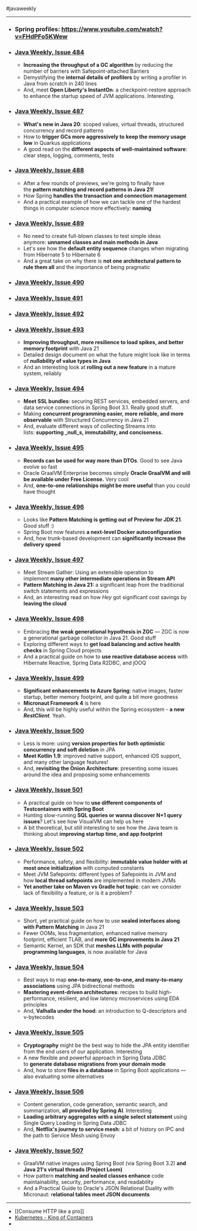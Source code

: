 #javaweekly

---

- ### Spring profiles: https://www.youtube.com/watch?v=FHdPFo5KWew


- ### [Java Weekly, Issue 484](https://www.baeldung.com/java-weekly-484)
	- **Increasing the throughput of a GC algorithm** by reducing the number of barriers with Safepoint-attached Barriers
	 - Demystifying the **internal details of profilers** by writing a profiler in Java from scratch in 240 lines
	 - And, meet **Open Liberty's InstantOn**: a checkpoint-restore approach to enhance the startup speed of JVM applications. Interesting.

- ### [Java Weekly, Issue 487](https://www.baeldung.com/java-weekly-487)
	- **What's new in Java 20**: scoped values, virtual threads, structured concurrency and record patterns
	- How to **trigger GCs more aggressively to keep the memory usage low** in Quarkus applications
	- A good read on the **different aspects of well-maintained software**: clear steps, logging, comments, tests

- ### [Java Weekly, Issue 488](https://www.baeldung.com/java-weekly-488)
	- After a few rounds of previews, we're going to finally have the **pattern matching and record patterns in Java 21!**
	- How Spring **handles the transaction and connection management**
	- And a practical example of how we can tackle one of the hardest things in computer science more effectively: **naming**

- ### [Java Weekly, Issue 489](https://www.baeldung.com/java-weekly-489)
	- No need to create full-blown classes to test simple ideas anymore: **unnamed classes and main methods in Java**
	- Let's see how the **default entity sequence** changes when migrating from Hibernate 5 to Hibernate 6
	- And a great take on why there is **not one architectural pattern to rule them all** and the importance of being pragmatic

- ### [Java Weekly, Issue 490](https://www.baeldung.com/java-weekly-490)
- ### [Java Weekly, Issue 491](https://www.baeldung.com/java-weekly-491)
- ### [Java Weekly, Issue 492](https://www.baeldung.com/java-weekly-492)

- ### [Java Weekly, Issue 493](https://www.baeldung.com/java-weekly-493)
	- **Improving throughput, more resilience to load spikes, and better memory footprint** with Java 21
	- Detailed design document on what the future might look like in terms of **_nullability_ of value types in Java**
	- And an interesting look at **rolling out a new feature** in a mature system, reliably

- ### [Java Weekly, Issue 494](https://www.baeldung.com/java-weekly-494)
	- **Meet SSL bundles**: securing REST services, embedded servers, and data service connections in Spring Boot 3.1. Really good stuff. 
	- Making **concurrent programming easier, more reliable, and more observable** with Structured Concurrency in Java 21
	- And, evaluate different ways of collecting Streams into lists: **supporting _null_s, immutability, and conciseness.**

- ### [Java Weekly, Issue 495](https://www.baeldung.com/java-weekly-495)
	- **Records can be used for way more than DTOs**. Good to see Java evolve so fast
	- Oracle GraalVM Enterprise becomes simply **Oracle GraalVM and will be available under Free License.** Very cool
	- And, **one-to-one relationships might be more useful** than you could have thought

- ### [Java Weekly, Issue 496](https://www.baeldung.com/java-weekly-496)
	- Looks like **Pattern Matching is getting out of Preview for JDK 21**. Good stuff :)
	- Spring Boot now features **a next-level Docker autoconfiguration**
	- And, how trunk-based development can **significantly increase the delivery speed**

- ### [Java Weekly, Issue 497](https://www.baeldung.com/java-weekly-497)
	- Meet Stream Gather: Using an extensible operation to implement **many other intermediate operations in Stream API**
	- **Pattern Matching in Java 21:** a significant leap from the traditional switch statements and expressions
	- And, an interesting read on how _Hey_ got significant cost savings by **leaving the cloud**

- ### [Java Weekly, Issue 498](https://www.baeldung.com/java-weekly-498)
	- Embracing **the weak generational hypothesis in ZGC** — ZGC is now a generational garbage collector in Java 21. Good stuff
	- Exploring different ways to **get load balancing and active health checks** in Spring Cloud projects
	- And a practical guide on how to **use reactive database access** with Hibernate Reactive, Spring Data R2DBC, and jOOQ

- ### [Java Weekly, Issue 499](https://www.baeldung.com/java-weekly-499)
	- **Significant enhancements to Azure Spring**: native images, faster startup, better memory footprint, and quite a bit more goodness
	- **Micronaut Framework 4** is here
	- And, this will be highly useful within the Spring ecosystem - **a new** _**RestClient**._ Yeah.

- ### [Java Weekly, Issue 500](https://www.baeldung.com/java-weekly-500)
	- Less is more: using **version properties for both optimistic concurrency and soft deletion** in JPA
	- **Meet Kotlin 1.9**: improved native support, enhanced iOS support, and many other language features!
	- And, **revisiting the Onion Architecture**: presenting some issues around the idea and proposing some enhancements

- ### [Java Weekly, Issue 501](https://www.baeldung.com/java-weekly-501)
	- A practical guide on how to **use different components of Testcontainers with Spring Boot**
	- Hunting slow-running **SQL queries or wanna discover N+1 query issues**? Let's see how VisualVM can help us here
	- A bit theoretical, but still interesting to see how the Java team is thinking about **improving startup time, and app footprint**

- ### [Java Weekly, Issue 502](https://www.baeldung.com/java-weekly-502)
	- Performance, safety, and flexibility: **immutable value holder with at most once initialization** with computed constants
	- Meet JVM Safepoints: different types of Safepoints in JVM and how **local thread safepoints** are implemented in modern JVMs
	- **Yet another take on Maven vs Gradle hot topic**: can we consider lack of flexibility a feature, or is it a problem?

- ### [Java Weekly, Issue 503](https://www.baeldung.com/java-weekly-503)
	- Short, yet practical guide on how to use **sealed interfaces along with Pattern Matching** in Java 21
	- Fewer OOMs, less fragmentation, enhanced native memory footprint, efficient TLAB, and **more GC improvements in Java 21**
	- Semantic Kernel, an SDK that **meshes LLMs with popular programming languages**, is now available for Java

* ### [Java Weekly, Issue 504](https://www.baeldung.com/java-weekly-504)
	- Best ways to map **one-to-many, one-to-one, and many-to-many associations** using JPA bidirectional methods
	- **Mastering event-driven architectures**: recipes to build high-performance, resilient, and low latency microservices using EDA principles
	- And, **Valhalla under the hood**: an introduction to Q-descriptors and v-bytecodes

- ### [Java Weekly, Issue 505](https://www.baeldung.com/java-weekly-505)
	- **Cryptography** might be the best way to hide the JPA entity identifier from the end users of our application. Interesting
	- A new flexible and powerful approach in Spring Data JDBC to **generate database migrations from your domain mode**
	- And, how to store **files in a database** in Spring Boot applications — also evaluating some alternatives

- ### [Java Weekly, Issue 506](https://www.baeldung.com/java-weekly-506)
	- Content generation, code generation, semantic search, and summarization, **all provided by Spring AI**. Interesting
	- **Loading arbitrary aggregates with a single select statement** using Single Query Loading in Spring Data JDBC
	- And, **Netflix's journey to service mesh**: a bit of history on IPC and the path to Service Mesh using Envoy

- ### [Java Weekly, Issue 507](https://www.baeldung.com/java-weekly-507)
	- GraalVM native images using Spring Boot (via Spring Boot 3.2) **and Java 21's virtual threads (Project Loom)**
	- How pattern **matching and sealed classes enhance** code maintainability, security, performance, and readability
	- And a Practical Guide to Oracle's JSON Relational Duality with Micronaut: r**elational tables meet JSON documents**

---
- [[Consume HTTP like a pro]]
- [Kubernetes - King of Containers](https://kajalgirdhar05.hashnode.dev/kubernetes-the-king-of-containers)
- 